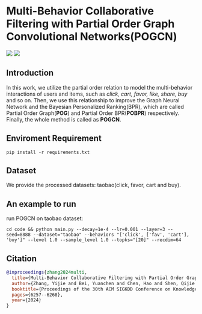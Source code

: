 # Multi-Behavior Collaborative Filtering with Partial Order Graph Convolutional Networks(POGCN)
<a href="https://github.com/Wings236/POGCN/"><img src="https://img.shields.io/badge/Project-Web-Green"></a>
<a href="https://arxiv.org/pdf/2402.07659"><img src="https://img.shields.io/badge/Paper-PDF-orange"></a> 

## Introduction
In this work, we utilize the partial order relation to model the multi-behavior interactions of users and items, such as *click, cart, favor, like, share, buy* and so on. 
Then, we use this relationship to improve the Graph Neural Network and the Bayesian Personalized Ranking(BPR), which are called Partial Order Graph(**POG**) and Partial Order BPR(**POBPR**) respectively.
Finally, the whole method is called as **POGCN**.

## Enviroment Requirement
`pip install -r requirements.txt`

## Dataset
We provide the processed datasets: taobao(click, favor, cart and buy).

## An example to run
run POGCN on taobao dataset:

`cd code && python main.py --decay=1e-4 --lr=0.001 --layer=3 --seed=8888 --dataset="taobao" --behaviors "['click', ['fav', 'cart'], 'buy']" --level 1.0 --sample_level 1.0 --topks="[20]" --recdim=64`

## Citation
```bibtex
@inproceedings{zhang2024multi,
  title={Multi-Behavior Collaborative Filtering with Partial Order Graph Convolutional Networks},
  author={Zhang, Yijie and Bei, Yuanchen and Chen, Hao and Shen, Qijie and Yuan, Zheng and Gong, Huan and Wang, Senzhang and Huang, Feiran and Huang, Xiao},
  booktitle={Proceedings of the 30th ACM SIGKDD Conference on Knowledge Discovery and Data Mining},
  pages={6257--6268},
  year={2024}
}
